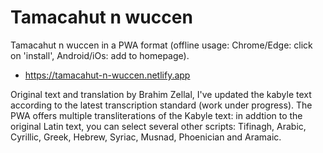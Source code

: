 # Tamacahut n wuccen

Tamacahut n wuccen in a PWA format (offline usage: Chrome/Edge: click on 'install', Android/iOs: add to homepage).

* https://tamacahut-n-wuccen.netlify.app

Original text and translation by Brahim Zellal, I've updated the kabyle text according to the latest transcription standard (work under progress). The PWA offers multiple transliterations of the Kabyle text: in addtion to the original Latin text, you can select several other scripts: Tifinagh, Arabic, Cyrillic, Greek, Hebrew, Syriac, Musnad, Phoenician and Aramaic.




